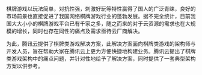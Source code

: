 棋牌游戏以玩法简单，对抗性强，刺激好玩等特性赢得了国人的广泛青睐，良好的市场前景也直接促进了我国网络棋牌游戏行业的蓬勃发展。据不完全统计，目前我国大大小小的棋牌游戏平台已有千家之多，随之而来的对于云资源的需求也在大规模的增长，同时也存在同性的痛点及需求亟待云厂商解决。

为此，腾讯云提供了棋牌类游戏解决方案，此解决方案面向棋牌类游戏的架构师与开发人员，旨在帮助大家在腾讯云上更为方便快捷地构建业务。腾讯云提出了棋牌类游戏架构中的痛点问题，并针对性地给予了解决方案，同时提供了一套典型架构方案以供参考。